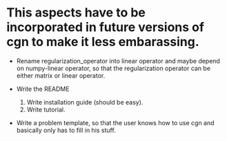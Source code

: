 # This aspects have to be incorporated in future versions of cgn to make it less embarassing.

- Rename regularization_operator into linear operator and maybe depend on numpy-linear operator, so that the regularization operator can be either matrix or linear operator.

- Write the README
	1. Write installation guide (should be easy).
	2. Write tutorial.
	

- Write a problem template, so that the user knows how to use cgn and basically only has to fill in his stuff.
